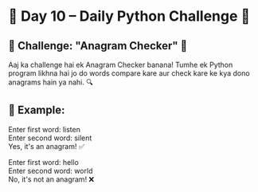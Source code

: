# 📢 Day 10 – Daily Python Challenge 🐍

## 🚀 Challenge: "Anagram Checker" 🔄

Aaj ka challenge hai ek Anagram Checker banana! Tumhe ek Python program likhna hai jo do words compare kare aur check kare ke kya dono anagrams hain ya nahi. 🔍

## 📌 Example:

Enter first word: listen  
Enter second word: silent  
Yes, it's an anagram! ✅  

Enter first word: hello  
Enter second word: world  
No, it's not an anagram! ❌
